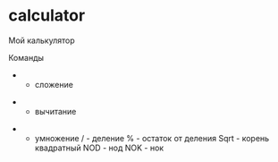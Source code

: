 # calculator
Мой калькулятор


Команды
+ - сложение
- - вычитание
* - умножение
/ - деление
% - остаток от деления
Sqrt - корень квадратный
NOD - нод
NOK - нок
